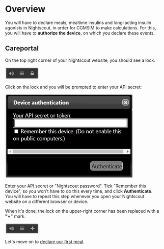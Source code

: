 # Overview

You will have to declare meals, mealtime insulins and long-acting insulin agonists in Nightscout, in order for CGMSIM to make calculations. For this, you will have to **authorize the device**, on which you declare these events. 
<br>

## Careportal

On the top right corner of your Nightscout website, you should see a lock. 

![Nightscout lock](../img/lock.jpg)

Click on the lock and you will be prompted to enter your API secret: 

![Authorization](../img/auth.jpg)

Enter your API secret or "Nightscout password". Tick "Remember this device", so you won't have to do this every time, and click **Authenticate**. You will have to repeat this step whenever you open your Nightscout website on a different browser or device.

When it's done, the lock on the upper-right corner has been replaced with a **"+"** mark.

![Careportal](../img/careportal.jpg)

Let's move on to [declare our first meal](meals.md).



